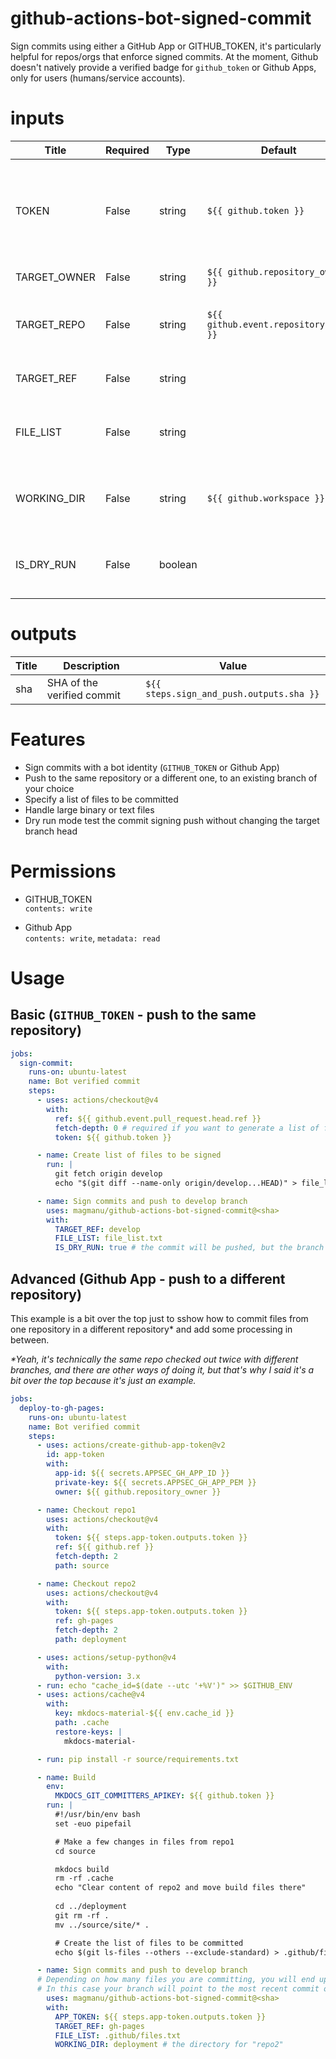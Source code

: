<!-- BEGIN_ACTION_DOCS -->

# github-actions-bot-signed-commit
Sign commits using either a GitHub App or GITHUB_TOKEN, it's  particularly helpful for repos/orgs that enforce signed commits. At the moment, Github doesn't natively provide a verified badge for  `github_token` or Github Apps, only for users (humans/service accounts).

# inputs
| Title | Required | Type | Default| Description |
|-----|-----|-----|-----|-----|
| TOKEN | False | string | `${{ github.token }}` | If signing commits for Github Apps, provide the App token. If not provided, the action will automatically use GITHUB_TOKEN. |
| TARGET_OWNER | False | string | `${{ github.repository_owner }}` | The repository owner (user or org) |
| TARGET_REPO | False | string | `${{ github.event.repository.name }}` | The repository name where the commits will be signed and pushed to. |
| TARGET_REF | False | string |  | The branch where the signed commits will be pushed to. |
| FILE_LIST | False | string |  | The path to a text file containing the list of file paths to be committed. E.g.: subdir/file_paths.txt |
| WORKING_DIR | False | string | `${{ github.workspace }}` | The working directory where the action will run. Defaults to the root of the repository. |
| IS_DRY_RUN | False | boolean |  | If set to true, the action will not push the commits, but will still sign them. Useful for testing. |

# outputs
| Title | Description | Value |
|-----|-----|-----|
|sha | SHA of the verified commit |  `${{ steps.sign_and_push.outputs.sha }}` | 
<!-- END_ACTION_DOCS -->

# Features 

- Sign commits with a bot identity (`GITHUB_TOKEN` or Github App)
- Push to the same repository or a different one, to an existing branch of your choice
- Specify a list of files to be committed
- Handle large binary or text files
- Dry run mode test the commit signing push without changing the target branch head

# Permissions

- GITHUB_TOKEN  
`contents: write`

- Github App  
`contents: write`, `metadata: read`

# Usage

## Basic (`GITHUB_TOKEN` - push to the same repository)

```yaml
jobs:
  sign-commit:
    runs-on: ubuntu-latest
    name: Bot verified commit
    steps:
      - uses: actions/checkout@v4
        with:
          ref: ${{ github.event.pull_request.head.ref }}
          fetch-depth: 0 # required if you want to generate a list of files to be committed by comparing branches
          token: ${{ github.token }}

      - name: Create list of files to be signed
        run: |
          git fetch origin develop
          echo "$(git diff --name-only origin/develop...HEAD)" > file_list.txt

      - name: Sign commits and push to develop branch
        uses: magmanu/github-actions-bot-signed-commit@<sha> 
        with:
          TARGET_REF: develop
          FILE_LIST: file_list.txt
          IS_DRY_RUN: true # the commit will be pushed, but the branch head won't move
```

## Advanced (Github App - push to a different repository)

This example is a bit over the top just to sshow how to commit files from one repository in a different repository* and add some processing in between. 

_*Yeah, it's technically the same repo checked out twice with different branches, and there are other ways of doing it, but that's why I said it's a bit over the top because it's just an example._

```yaml
jobs:
  deploy-to-gh-pages:
    runs-on: ubuntu-latest
    name: Bot verified commit
    steps:
      - uses: actions/create-github-app-token@v2
        id: app-token
        with:
          app-id: ${{ secrets.APPSEC_GH_APP_ID }}
          private-key: ${{ secrets.APPSEC_GH_APP_PEM }}
          owner: ${{ github.repository_owner }}

      - name: Checkout repo1
        uses: actions/checkout@v4
        with:
          token: ${{ steps.app-token.outputs.token }}
          ref: ${{ github.ref }}
          fetch-depth: 2
          path: source

      - name: Checkout repo2
        uses: actions/checkout@v4
        with:
          token: ${{ steps.app-token.outputs.token }}
          ref: gh-pages
          fetch-depth: 2
          path: deployment

      - uses: actions/setup-python@v4
        with:
          python-version: 3.x
      - run: echo "cache_id=$(date --utc '+%V')" >> $GITHUB_ENV 
      - uses: actions/cache@v4
        with:
          key: mkdocs-material-${{ env.cache_id }}
          path: .cache 
          restore-keys: |
            mkdocs-material-

      - run: pip install -r source/requirements.txt

      - name: Build
        env:
          MKDOCS_GIT_COMMITTERS_APIKEY: ${{ github.token }}
        run: |
          #!/usr/bin/env bash
          set -euo pipefail

          # Make a few changes in files from repo1
          cd source 

          mkdocs build
          rm -rf .cache
          echo "Clear content of repo2 and move build files there"
          
          cd ../deployment
          git rm -rf .
          mv ../source/site/* .

          # Create the list of files to be committed
          echo $(git ls-files --others --exclude-standard) > .github/files.txt

      - name: Sign commits and push to develop branch
      # Depending on how many files you are committing, you will end up with multiple commits in your target branch.
      # In this case your branch will point to the most recent commit once the process is finished.
        uses: magmanu/github-actions-bot-signed-commit@<sha> 
        with:
          APP_TOKEN: ${{ steps.app-token.outputs.token }}
          TARGET_REF: gh-pages
          FILE_LIST: .github/files.txt
          WORKING_DIR: deployment # the directory for "repo2"
```
